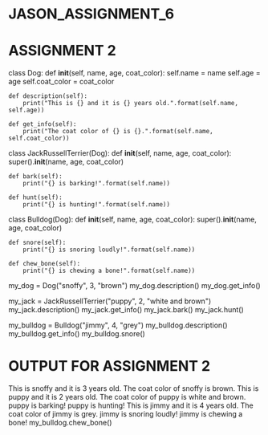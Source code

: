 # JASON_ASSIGNMENT_6
# ASSIGNMENT 2
class Dog:
    def __init__(self, name, age, coat_color):
        self.name = name
        self.age = age
        self.coat_color = coat_color
    
    def description(self):
        print("This is {} and it is {} years old.".format(self.name, self.age))
    
    def get_info(self):
        print("The coat color of {} is {}.".format(self.name, self.coat_color))

class JackRussellTerrier(Dog):
    def __init__(self, name, age, coat_color):
        super().__init__(name, age, coat_color)
    
    def bark(self):
        print("{} is barking!".format(self.name))
    
    def hunt(self):
        print("{} is hunting!".format(self.name))

class Bulldog(Dog):
    def __init__(self, name, age, coat_color):
        super().__init__(name, age, coat_color)
    
    def snore(self):
        print("{} is snoring loudly!".format(self.name))
    
    def chew_bone(self):
        print("{} is chewing a bone!".format(self.name))

        
my_dog = Dog("snoffy", 3, "brown")
my_dog.description()
my_dog.get_info()

my_jack = JackRussellTerrier("puppy", 2, "white and brown")
my_jack.description()
my_jack.get_info()
my_jack.bark()
my_jack.hunt()

my_bulldog = Bulldog("jimmy", 4, "grey")
my_bulldog.description()
my_bulldog.get_info()
my_bulldog.snore()

# OUTPUT FOR ASSIGNMENT 2
This is snoffy and it is 3 years old.
The coat color of snoffy is brown.
This is puppy and it is 2 years old.
The coat color of puppy is white and brown.
puppy is barking!
puppy is hunting!
This is jimmy and it is 4 years old.
The coat color of jimmy is grey.
jimmy is snoring loudly!
jimmy is chewing a bone!
my_bulldog.chew_bone()
